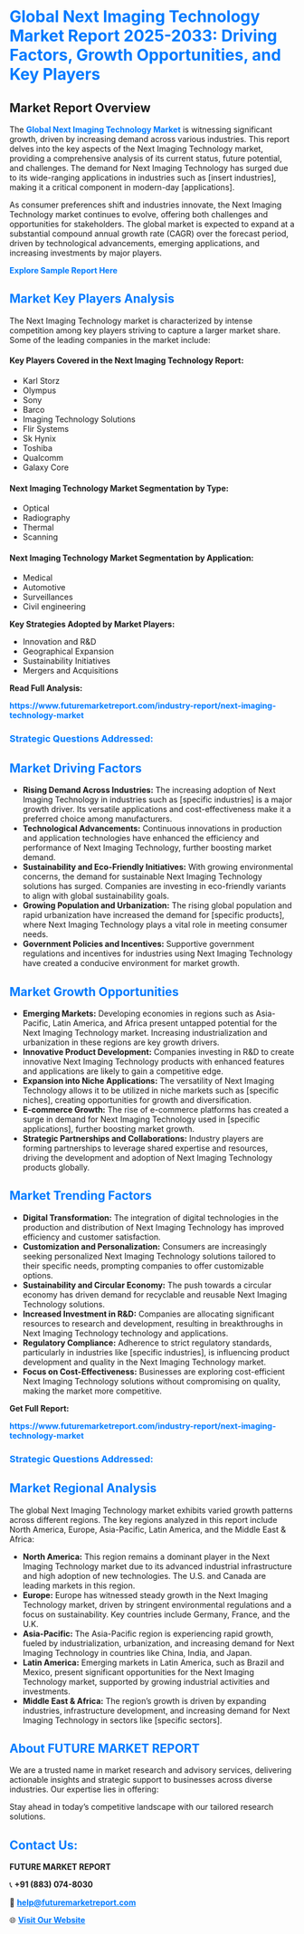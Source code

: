 <h1 style="color: #007BFF;">Global Next Imaging Technology Market Report 2025-2033: Driving Factors, Growth Opportunities, and Key Players</h1>

<section id="overview">
<h2>Market Report Overview</h2>
<p>The <a href="https://www.futuremarketreport.com/industry-report/next-imaging-technology-market" style="color: #007BFF; text-decoration: none;"><strong>Global Next Imaging Technology Market</strong></a> is witnessing significant growth, driven by increasing demand across various industries. This report delves into the key aspects of the Next Imaging Technology market, providing a comprehensive analysis of its current status, future potential, and challenges. The demand for Next Imaging Technology has surged due to its wide-ranging applications in industries such as [insert industries], making it a critical component in modern-day [applications].</p>
<p>As consumer preferences shift and industries innovate, the Next Imaging Technology market continues to evolve, offering both challenges and opportunities for stakeholders. The global market is expected to expand at a substantial compound annual growth rate (CAGR) over the forecast period, driven by technological advancements, emerging applications, and increasing investments by major players.</p>
</section>

<section id="overview">
<p><a href="https://www.futuremarketreport.com/request-sample/reportId=63719" style="color: #007BFF; text-decoration: none;"><strong>Explore Sample Report Here</strong></a></p>
</section>

<section id="key-players">
<h2 style="color: #007BFF;">Market Key Players Analysis</h2>
<p>The Next Imaging Technology market is characterized by intense competition among key players striving to capture a larger market share. Some of the leading companies in the market include:</p>
<h4>Key Players Covered in the Next Imaging Technology Report:</h4>
<ul><li>Karl Storz</li><li>Olympus</li><li>Sony</li><li>Barco</li><li>Imaging Technology Solutions</li><li>Flir Systems</li><li>Sk Hynix</li><li>Toshiba</li><li>Qualcomm</li><li>Galaxy Core</li></ul>
<h4>Next Imaging Technology Market Segmentation by Type:</h4>
<ul><li>Optical</li><li>Radiography</li><li>Thermal</li><li>Scanning</li></ul>

<h4>Next Imaging Technology Market Segmentation by Application:</h4>
<ul><li>Medical</li><li>Automotive</li><li>Surveillances</li><li>Civil engineering</li></ul>
<p><strong>Key Strategies Adopted by Market Players:</strong></p>
<ul>
<li>Innovation and R&D</li>
<li>Geographical Expansion</li>
<li>Sustainability Initiatives</li>
<li>Mergers and Acquisitions</li>
</ul>
</section>

<section>
<p><strong>Read Full Analysis: </strong></p><a href="https://www.futuremarketreport.com/industry-report/next-imaging-technology-market" style="color: #007BFF; text-decoration: none;"><strong>https://www.futuremarketreport.com/industry-report/next-imaging-technology-market</strong></a>
<h3 style="color: #007BFF;">Strategic Questions Addressed:</h3>
</section>

<section id="driving-factors">
<h2 style="color: #007BFF;">Market Driving Factors</h2>
<ul>
<li><strong>Rising Demand Across Industries:</strong> The increasing adoption of Next Imaging Technology in industries such as [specific industries] is a major growth driver. Its versatile applications and cost-effectiveness make it a preferred choice among manufacturers.</li>
<li><strong>Technological Advancements:</strong> Continuous innovations in production and application technologies have enhanced the efficiency and performance of Next Imaging Technology, further boosting market demand.</li>
<li><strong>Sustainability and Eco-Friendly Initiatives:</strong> With growing environmental concerns, the demand for sustainable Next Imaging Technology solutions has surged. Companies are investing in eco-friendly variants to align with global sustainability goals.</li>
<li><strong>Growing Population and Urbanization:</strong> The rising global population and rapid urbanization have increased the demand for [specific products], where Next Imaging Technology plays a vital role in meeting consumer needs.</li>
<li><strong>Government Policies and Incentives:</strong> Supportive government regulations and incentives for industries using Next Imaging Technology have created a conducive environment for market growth.</li>
</ul>
</section>

<section id="growth-opportunities">
<h2 style="color: #007BFF;">Market Growth Opportunities</h2>
<ul>
<li><strong>Emerging Markets:</strong> Developing economies in regions such as Asia-Pacific, Latin America, and Africa present untapped potential for the Next Imaging Technology market. Increasing industrialization and urbanization in these regions are key growth drivers.</li>
<li><strong>Innovative Product Development:</strong> Companies investing in R&D to create innovative Next Imaging Technology products with enhanced features and applications are likely to gain a competitive edge.</li>
<li><strong>Expansion into Niche Applications:</strong> The versatility of Next Imaging Technology allows it to be utilized in niche markets such as [specific niches], creating opportunities for growth and diversification.</li>
<li><strong>E-commerce Growth:</strong> The rise of e-commerce platforms has created a surge in demand for Next Imaging Technology used in [specific applications], further boosting market growth.</li>
<li><strong>Strategic Partnerships and Collaborations:</strong> Industry players are forming partnerships to leverage shared expertise and resources, driving the development and adoption of Next Imaging Technology products globally.</li>
</ul>
</section>

<section id="trending-factors">
<h2 style="color: #007BFF;">Market Trending Factors</h2>
<ul>
<li><strong>Digital Transformation:</strong> The integration of digital technologies in the production and distribution of Next Imaging Technology has improved efficiency and customer satisfaction.</li>
<li><strong>Customization and Personalization:</strong> Consumers are increasingly seeking personalized Next Imaging Technology solutions tailored to their specific needs, prompting companies to offer customizable options.</li>
<li><strong>Sustainability and Circular Economy:</strong> The push towards a circular economy has driven demand for recyclable and reusable Next Imaging Technology solutions.</li>
<li><strong>Increased Investment in R&D:</strong> Companies are allocating significant resources to research and development, resulting in breakthroughs in Next Imaging Technology technology and applications.</li>
<li><strong>Regulatory Compliance:</strong> Adherence to strict regulatory standards, particularly in industries like [specific industries], is influencing product development and quality in the Next Imaging Technology market.</li>
<li><strong>Focus on Cost-Effectiveness:</strong> Businesses are exploring cost-efficient Next Imaging Technology solutions without compromising on quality, making the market more competitive.</li>
</ul>
</section>

<section>
<p><strong>Get Full Report: </strong></p><a href="https://www.futuremarketreport.com/industry-report/next-imaging-technology-market" style="color: #007BFF; text-decoration: none;"><strong>https://www.futuremarketreport.com/industry-report/next-imaging-technology-market</strong></a>
<h3 style="color: #007BFF;">Strategic Questions Addressed:</h3>
</section>


<section id="regional-analysis">
<h2 style="color: #007BFF;">Market Regional Analysis</h2>
<p>The global Next Imaging Technology market exhibits varied growth patterns across different regions. The key regions analyzed in this report include North America, Europe, Asia-Pacific, Latin America, and the Middle East & Africa:</p>
<ul>
<li><strong>North America:</strong> This region remains a dominant player in the Next Imaging Technology market due to its advanced industrial infrastructure and high adoption of new technologies. The U.S. and Canada are leading markets in this region.</li>
<li><strong>Europe:</strong> Europe has witnessed steady growth in the Next Imaging Technology market, driven by stringent environmental regulations and a focus on sustainability. Key countries include Germany, France, and the U.K.</li>
<li><strong>Asia-Pacific:</strong> The Asia-Pacific region is experiencing rapid growth, fueled by industrialization, urbanization, and increasing demand for Next Imaging Technology in countries like China, India, and Japan.</li>
<li><strong>Latin America:</strong> Emerging markets in Latin America, such as Brazil and Mexico, present significant opportunities for the Next Imaging Technology market, supported by growing industrial activities and investments.</li>
<li><strong>Middle East & Africa:</strong> The region’s growth is driven by expanding industries, infrastructure development, and increasing demand for Next Imaging Technology in sectors like [specific sectors].</li>
</ul>
</section>

<footer>
<h2 style="color: #007BFF;">About FUTURE MARKET REPORT</h2>
<p>We are a trusted name in market research and advisory services, delivering actionable insights and strategic support to businesses across diverse industries. Our expertise lies in offering:</p>

<p>Stay ahead in today’s competitive landscape with our tailored research solutions.</p>

<h2 style="color: #007BFF;">Contact Us:</h2>
<p><strong>FUTURE MARKET REPORT</strong></p>
<p>📞 <strong>+91 (883) 074-8030</strong></p>
<p>📧 <strong><a href="mailto:help@futuremarketreport.com" style="color: #007BFF;">help@futuremarketreport.com</a></strong></p>
<p>🌐 <strong><a href="https://www.futuremarketreport.com/" style="color: #007BFF;">Visit Our Website</a></strong></p>
</footer>
